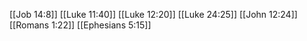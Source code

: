 [[Job 14:8]]
[[Luke 11:40]]
[[Luke 12:20]]
[[Luke 24:25]]
[[John 12:24]]
[[Romans 1:22]]
[[Ephesians 5:15]]
